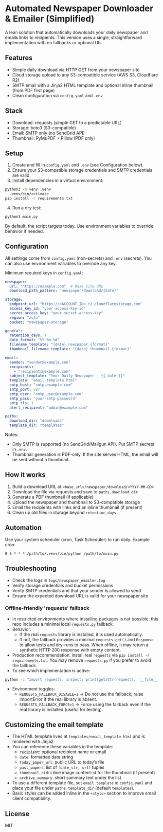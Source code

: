 # Automated Newspaper Downloader & Emailer (Simplified)

A lean solution that automatically downloads your daily newspaper and emails links to recipients. This version uses a single, straightforward implementation with no fallbacks or optional UIs.

## Features

- Simple daily download via HTTP GET from your newspaper site
- Cloud storage upload to any S3-compatible service (AWS S3, Cloudflare R2)
- SMTP email with a Jinja2 HTML template and optional inline thumbnail (from PDF first page)
- Clean configuration via `config.yaml` and `.env`

## Stack

- Download: requests (simple GET to a predictable URL)
- Storage: boto3 (S3-compatible)
- Email: SMTP only (no SendGrid API)
- Thumbnail: PyMuPDF + Pillow (PDF only)

## Setup

1. Create and fill in `config.yaml` and `.env` (see Configuration below).
2. Ensure your S3-compatible storage credentials and SMTP credentials are valid.
3. Install dependencies in a virtual environment:

```bash
python3 -m venv .venv
. .venv/bin/activate
pip install -r requirements.txt
```

4. Run a dry test:

```bash
python3 main.py
```

By default, the script targets today. Use environment variables to override behavior if needed.

## Configuration

All settings come from `config.yaml` (non-secrets) and `.env` (secrets). You can also use environment variables to override any key.

Minimum required keys in `config.yaml`:

```yaml
newspaper:
  url: "https://example.com"  # Base site URL
  download_path_pattern: "newspaper/download/{date}"

storage:
  endpoint_url: "https://<ACCOUNT_ID>.r2.cloudflarestorage.com"
  access_key_id: "your-access-key-id"
  secret_access_key: "your-secret-access-key"
  region: "auto"
  bucket: "newspaper-storage"

general:
  retention_days: 7
  date_format: "%Y-%m-%d"
  filename_template: "{date}_newspaper.{format}"
  thumbnail_filename_template: "{date}_thumbnail.{format}"

email:
  sender: "sender@example.com"
  recipients:
    - "recipient1@example.com"
  subject_template: "Your Daily Newspaper - {{ date }}"
  template: "email_template.html"
  smtp_host: "smtp.example.com"
  smtp_port: 587
  smtp_user: "smtp_user@example.com"
  smtp_pass: "your-smtp-password"
  smtp_tls: 1
  alert_recipient: "admin@example.com"

paths:
  download_dir: "downloads"
  template_dir: "templates"
```

Notes:
- Only SMTP is supported (no SendGrid/Mailgun API). Put SMTP secrets in `.env`.
- Thumbnail generation is PDF-only. If the site serves HTML, the email will be sent without a thumbnail.

## How it works

1. Build a download URL at `<base_url>/newspaper/download/<YYYY-MM-DD>`
2. Download the file via requests and save to `paths.download_dir`
3. Generate a PDF thumbnail (if applicable)
4. Upload the newspaper and thumbnail to S3-compatible storage
5. Email the recipients with links and an inline thumbnail (if present)
6. Clean up old files in storage beyond `retention_days`

## Automation

Use your system scheduler (cron, Task Scheduler) to run daily. Example cron:

```
0 6 * * * /path/to/.venv/bin/python /path/to/main.py
```

## Troubleshooting

- Check the logs in `logs/newspaper_emailer.log`
- Verify storage credentials and bucket permissions
- Verify SMTP credentials and that your sender is allowed to send
- Ensure the expected download URL is valid for your newspaper site

### Offline-friendly 'requests' fallback

- In restricted environments where installing packages is not possible, this repo includes a minimal local `requests.py` fallback.
- Behavior:
  - If the real `requests` library is installed, it is used automatically.
  - If not, the fallback provides a minimal `requests.get()` and `Response` to allow tests and dry-runs to pass. When offline, it may return a synthetic HTTP 200 response with empty content.
- Production recommendation: install real `requests` via `pip install -r requirements.txt`. You may remove `requests.py` if you prefer to avoid the fallback.
- To see which implementation is active:

```bash
python -c "import requests, inspect; print(getattr(requests, '__file__', 'builtin'))"
```

- Environment toggles:
  - `REQUESTS_FALLBACK_DISABLE=1` → Do not use the fallback; raise ImportError if the real library is absent.
  - `REQUESTS_FALLBACK_FORCE=1` → Force using the fallback even if the real library is installed (useful for testing).

## Customizing the email template

- The HTML template lives at `templates/email_template.html` and is rendered with Jinja2.
- You can reference these variables in the template:
  - `recipient`: optional recipient name or email
  - `date`: formatted date string
  - `today_paper_url`: public URL to today’s file
  - `past_papers`: list of `(date_str, url)` tuples
  - `thumbnail_cid`: inline image content-id for the thumbnail (if present)
  - `archive_summary`: short summary text under the list
- To use a different template file, set `email.template` in `config.yaml` and place your file under `paths.template_dir` (default `templates`).
- Basic styles can be added inline in the `<style>` section to improve email client compatibility.

## License

MIT